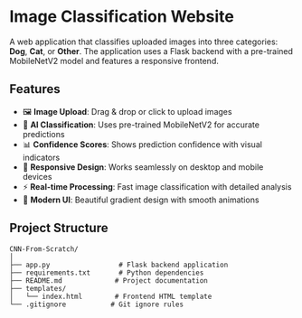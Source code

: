 # Image Classification Website

A web application that classifies uploaded images into three categories: **Dog**, **Cat**, or **Other**. The application uses a Flask backend with a pre-trained MobileNetV2 model and features a responsive frontend.

## Features

- 🖼️ **Image Upload**: Drag & drop or click to upload images
- 🤖 **AI Classification**: Uses pre-trained MobileNetV2 for accurate predictions
- 📊 **Confidence Scores**: Shows prediction confidence with visual indicators
- 📱 **Responsive Design**: Works seamlessly on desktop and mobile devices
- ⚡ **Real-time Processing**: Fast image classification with detailed analysis
- 🎨 **Modern UI**: Beautiful gradient design with smooth animations

## Project Structure

```
CNN-From-Scratch/
│
├── app.py                 # Flask backend application
├── requirements.txt       # Python dependencies
├── README.md             # Project documentation
├── templates/
│   └── index.html        # Frontend HTML template
└── .gitignore           # Git ignore rules
```
